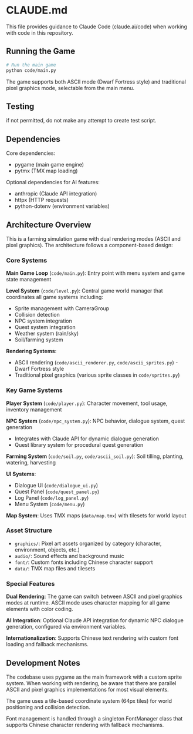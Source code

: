 # CLAUDE.md

This file provides guidance to Claude Code (claude.ai/code) when working with code in this repository.

## Running the Game

```bash
# Run the main game
python code/main.py
```

The game supports both ASCII mode (Dwarf Fortress style) and traditional pixel graphics mode, selectable from the main menu.

## Testing

if not permitted, do not make any attempt to create test script.

## Dependencies

Core dependencies:
- pygame (main game engine)
- pytmx (TMX map loading)

Optional dependencies for AI features:
- anthropic (Claude API integration)
- httpx (HTTP requests)
- python-dotenv (environment variables)

## Architecture Overview

This is a farming simulation game with dual rendering modes (ASCII and pixel graphics). The architecture follows a component-based design:

### Core Systems

**Main Game Loop** (`code/main.py`): Entry point with menu system and game state management

**Level System** (`code/level.py`): Central game world manager that coordinates all game systems including:
- Sprite management with CameraGroup
- Collision detection
- NPC system integration
- Quest system integration
- Weather system (rain/sky)
- Soil/farming system

**Rendering Systems**: 
- ASCII rendering (`code/ascii_renderer.py`, `code/ascii_sprites.py`) - Dwarf Fortress style
- Traditional pixel graphics (various sprite classes in `code/sprites.py`)

### Key Game Systems

**Player System** (`code/player.py`): Character movement, tool usage, inventory management

**NPC System** (`code/npc_system.py`): NPC behavior, dialogue system, quest generation
- Integrates with Claude API for dynamic dialogue generation
- Quest library system for procedural quest generation

**Farming System** (`code/soil.py`, `code/ascii_soil.py`): Soil tilling, planting, watering, harvesting

**UI Systems**:
- Dialogue UI (`code/dialogue_ui.py`)
- Quest Panel (`code/quest_panel.py`) 
- Log Panel (`code/log_panel.py`)
- Menu System (`code/menu.py`)

**Map System**: Uses TMX maps (`data/map.tmx`) with tilesets for world layout

### Asset Structure

- `graphics/`: Pixel art assets organized by category (character, environment, objects, etc.)
- `audio/`: Sound effects and background music
- `font/`: Custom fonts including Chinese character support
- `data/`: TMX map files and tilesets

### Special Features

**Dual Rendering**: The game can switch between ASCII and pixel graphics modes at runtime. ASCII mode uses character mapping for all game elements with color coding.

**AI Integration**: Optional Claude API integration for dynamic NPC dialogue generation, configured via environment variables.

**Internationalization**: Supports Chinese text rendering with custom font loading and fallback mechanisms.

## Development Notes

The codebase uses pygame as the main framework with a custom sprite system. When working with rendering, be aware that there are parallel ASCII and pixel graphics implementations for most visual elements.

The game uses a tile-based coordinate system (64px tiles) for world positioning and collision detection.

Font management is handled through a singleton FontManager class that supports Chinese character rendering with fallback mechanisms.